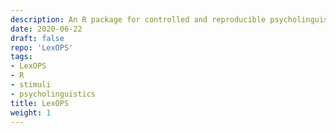```yaml
---
description: An R package for controlled and reproducible psycholinguistic stimuli. Allows researchers to write easily readable R pipelines to generate stimuli fitting desired constraints.
date: 2020-06-22
draft: false
repo: 'LexOPS'
tags:
- LexOPS
- R
- stimuli
- psycholinguistics
title: LexOPS
weight: 1
---
```

